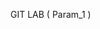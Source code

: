 ﻿<!----------------------------------------------------GIT LAB ( Param_1 ) -> Param_1 (Pointer)-->GIT LAB ( Param_1 )